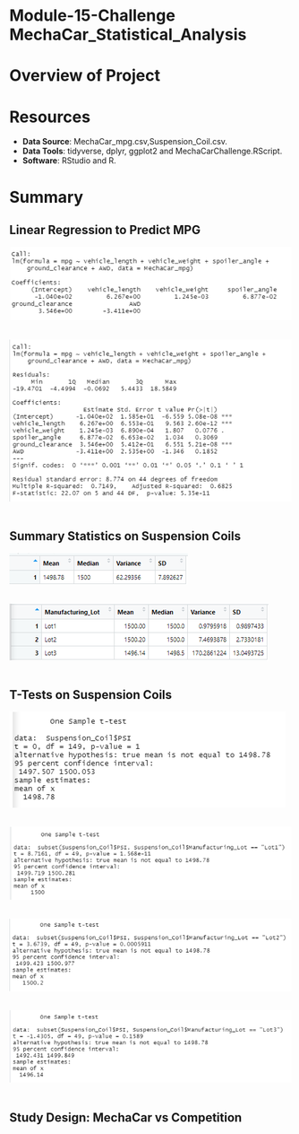 # Module-15-Challenge  MechaCar_Statistical_Analysis
# Overview of Project #


# Resources #
- **Data Source**: MechaCar_mpg.csv,Suspension_Coil.csv.<br>
- **Data Tools**: tidyverse, dplyr, ggplot2 and MechaCarChallenge.RScript.<br>
- **Software**: RStudio and R.<br>

# Summary
## Linear Regression to Predict MPG

![linear_regression1](/Image/linear_regression1.png) <br><br>

![Summery](/Image/Summery.png) <br><br>

## Summary Statistics on Suspension Coils
![Summary_group_by](/Image/Summary_group_by.png) <br><br>

![lot_summary](/Image/lot_summary.png) <br><br>

## T-Tests on Suspension Coils
![lot_all](/Image/lot_all.png) <br><br>

![lot1](/Image/lot1.png) <br><br>

![lot2](/Image/lot2.png) <br><br>

![lot3](/Image/lot3.png) <br><br>

## Study Design: MechaCar vs Competition

